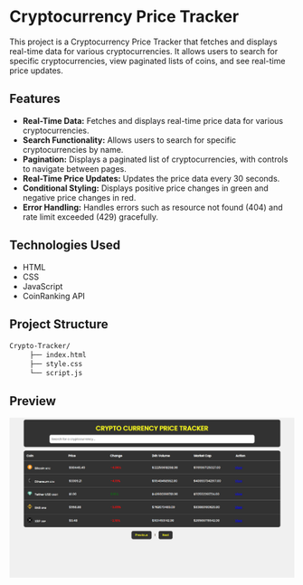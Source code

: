 # Cryptocurrency Price Tracker

This project is a Cryptocurrency Price Tracker that fetches and displays real-time data for various cryptocurrencies. It allows users to search for specific cryptocurrencies, view paginated lists of coins, and see real-time price updates.

## Features

- **Real-Time Data:** Fetches and displays real-time price data for various cryptocurrencies.
- **Search Functionality:** Allows users to search for specific cryptocurrencies by name.
- **Pagination:** Displays a paginated list of cryptocurrencies, with controls to navigate between pages.
- **Real-Time Price Updates:** Updates the price data every 30 seconds.
- **Conditional Styling:** Displays positive price changes in green and negative price changes in red.
- **Error Handling:** Handles errors such as resource not found (404) and rate limit exceeded (429) gracefully.

## Technologies Used

- HTML
- CSS
- JavaScript
- CoinRanking API

## Project Structure

```
Crypto-Tracker/
     ├── index.html
     ├── style.css
     └── script.js
```

## Preview
![Crypto-Currency-Price-Tracker](preview.png)
